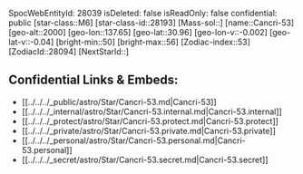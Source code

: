 ﻿---
location: [30.96,-137.65,2000]
type: Star
tags:
- astro/Star

---
SpocWebEntityId: 28039
isDeleted: false
isReadOnly: false
confidential: public
[star-class::M6]
[star-class-id::28193]
[Mass-sol::]
[name::Cancri-53]
[geo-alt::2000]
[geo-lon::137.65]
[geo-lat::30.96]
[geo-lon-v::-0.002]
[geo-lat-v::-0.04]
[bright-min::50]
[bright-max::56]
[Zodiac-index::53]
[ZodiacId::28094]
[NextStarId::]



## Confidential Links & Embeds: 
- [[../../../_public/astro/Star/Cancri-53.md|Cancri-53]] 
- [[../../../_internal/astro/Star/Cancri-53.internal.md|Cancri-53.internal]] 
- [[../../../_protect/astro/Star/Cancri-53.protect.md|Cancri-53.protect]] 
- [[../../../_private/astro/Star/Cancri-53.private.md|Cancri-53.private]] 
- [[../../../_personal/astro/Star/Cancri-53.personal.md|Cancri-53.personal]] 
- [[../../../_secret/astro/Star/Cancri-53.secret.md|Cancri-53.secret]]

